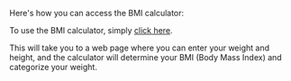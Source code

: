 Here's how you can access the BMI calculator:

To use the BMI calculator, simply [click here](https://usman2x.github.io/bmi-calculator-web/). 

This will take you to a web page where you can enter your weight and height, and the calculator will determine your BMI (Body Mass Index) and categorize your weight.
